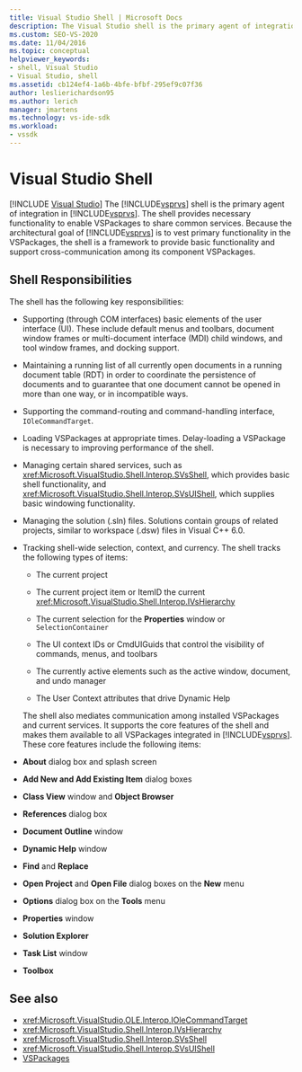 ```yaml
---
title: Visual Studio Shell | Microsoft Docs
description: The Visual Studio shell is the primary agent of integration in Visual Studio and provides basic functionality and supports cross-communication among VSPackages.
ms.custom: SEO-VS-2020
ms.date: 11/04/2016
ms.topic: conceptual
helpviewer_keywords:
- shell, Visual Studio
- Visual Studio, shell
ms.assetid: cb124ef4-1a6b-4bfe-bfbf-295ef9c07f36
author: leslierichardson95
ms.author: lerich
manager: jmartens
ms.technology: vs-ide-sdk
ms.workload:
- vssdk
---
```

# Visual Studio Shell

 [!INCLUDE [Visual Studio](~/includes/applies-to-version/vs-not-mac.md)]
The [!INCLUDE[vsprvs](../../code-quality/includes/vsprvs_md.md)] shell is the primary agent of integration in [!INCLUDE[vsprvs](../../code-quality/includes/vsprvs_md.md)]. The shell provides necessary functionality to enable VSPackages to share common services. Because the architectural goal of [!INCLUDE[vsprvs](../../code-quality/includes/vsprvs_md.md)] is to vest primary functionality in the VSPackages, the shell is a framework to provide basic functionality and support cross-communication among its component VSPackages.

## Shell Responsibilities
 The shell has the following key responsibilities:

- Supporting (through COM interfaces) basic elements of the user interface (UI). These include default menus and toolbars, document window frames or multi-document interface (MDI) child windows, and tool window frames, and docking support.

- Maintaining a running list of all currently open documents in a running document table (RDT) in order to coordinate the persistence of documents and to guarantee that one document cannot be opened in more than one way, or in incompatible ways.

- Supporting the command-routing and command-handling interface, `IOleCommandTarget`.

- Loading VSPackages at appropriate times. Delay-loading a VSPackage is necessary to improving performance of the shell.

- Managing certain shared services, such as <xref:Microsoft.VisualStudio.Shell.Interop.SVsShell>, which provides basic shell functionality, and <xref:Microsoft.VisualStudio.Shell.Interop.SVsUIShell>, which supplies basic windowing functionality.

- Managing the solution (.sln) files. Solutions contain groups of related projects, similar to workspace (.dsw) files in Visual C++ 6.0.

- Tracking shell-wide selection, context, and currency. The shell tracks the following types of items:

  - The current project

  - The current project item or ItemID the current <xref:Microsoft.VisualStudio.Shell.Interop.IVsHierarchy>

  - The current selection for the **Properties** window or `SelectionContainer`

  - The UI context IDs or CmdUIGuids that control the visibility of commands, menus, and toolbars

  - The currently active elements such as the active window, document, and undo manager

  - The User Context attributes that drive Dynamic Help

  The shell also mediates communication among installed VSPackages and current services. It supports the core features of the shell and makes them available to all VSPackages integrated in [!INCLUDE[vsprvs](../../code-quality/includes/vsprvs_md.md)]. These core features include the following items:

- **About** dialog box and splash screen

- **Add New and Add Existing Item** dialog boxes

- **Class View** window and **Object Browser**

- **References** dialog box

- **Document Outline** window

- **Dynamic Help** window

- **Find** and **Replace**

- **Open Project** and **Open File** dialog boxes on the **New** menu

- **Options** dialog box on the **Tools** menu

- **Properties** window

- **Solution Explorer**

- **Task List** window

- **Toolbox**

## See also
- <xref:Microsoft.VisualStudio.OLE.Interop.IOleCommandTarget>
- <xref:Microsoft.VisualStudio.Shell.Interop.IVsHierarchy>
- <xref:Microsoft.VisualStudio.Shell.Interop.SVsShell>
- <xref:Microsoft.VisualStudio.Shell.Interop.SVsUIShell>
- [VSPackages](../../extensibility/internals/vspackages.md)
